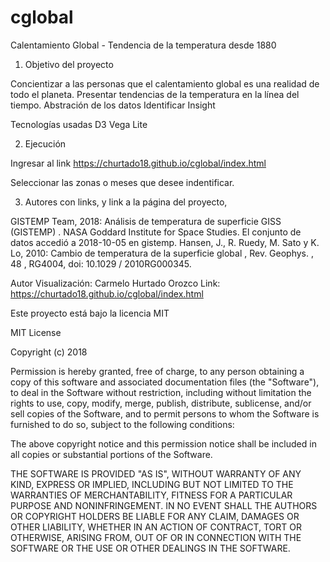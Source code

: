 # cglobal
Calentamiento Global - Tendencia de la temperatura desde 1880

1) Objetivo del proyecto 

Concientizar a las personas que el calentamiento global es una realidad de todo el planeta.
Presentar tendencias de la temperatura en la línea del tiempo.
Abstración de los datos 
Identificar Insight

Tecnologías usadas
D3 Vega Lite

2) Ejecución

Ingresar al link https://churtado18.github.io/cglobal/index.html

Seleccionar las zonas o meses que desee indentificar.

3) Autores con links, y link a la página del proyecto, 

GISTEMP Team, 2018: Análisis de temperatura de superficie GISS (GISTEMP) . 
NASA Goddard Institute for Space Studies. El conjunto de datos accedió a 2018-10-05 en gistemp. 
Hansen, J., R. Ruedy, M. Sato y K. Lo, 2010: Cambio de temperatura de la superficie global , 
Rev. Geophys. , 48 , RG4004, doi: 10.1029 / 2010RG000345.

Autor Visualización: Carmelo Hurtado Orozco
Link: https://churtado18.github.io/cglobal/index.html

Este proyecto está bajo la licencia MIT

MIT License

Copyright (c) 2018 

Permission is hereby granted, free of charge, to any person obtaining a copy
of this software and associated documentation files (the "Software"), to deal
in the Software without restriction, including without limitation the rights
to use, copy, modify, merge, publish, distribute, sublicense, and/or sell
copies of the Software, and to permit persons to whom the Software is
furnished to do so, subject to the following conditions:

The above copyright notice and this permission notice shall be included in all
copies or substantial portions of the Software.

THE SOFTWARE IS PROVIDED "AS IS", WITHOUT WARRANTY OF ANY KIND, EXPRESS OR
IMPLIED, INCLUDING BUT NOT LIMITED TO THE WARRANTIES OF MERCHANTABILITY,
FITNESS FOR A PARTICULAR PURPOSE AND NONINFRINGEMENT. IN NO EVENT SHALL THE
AUTHORS OR COPYRIGHT HOLDERS BE LIABLE FOR ANY CLAIM, DAMAGES OR OTHER
LIABILITY, WHETHER IN AN ACTION OF CONTRACT, TORT OR OTHERWISE, ARISING FROM,
OUT OF OR IN CONNECTION WITH THE SOFTWARE OR THE USE OR OTHER DEALINGS IN THE
SOFTWARE.
